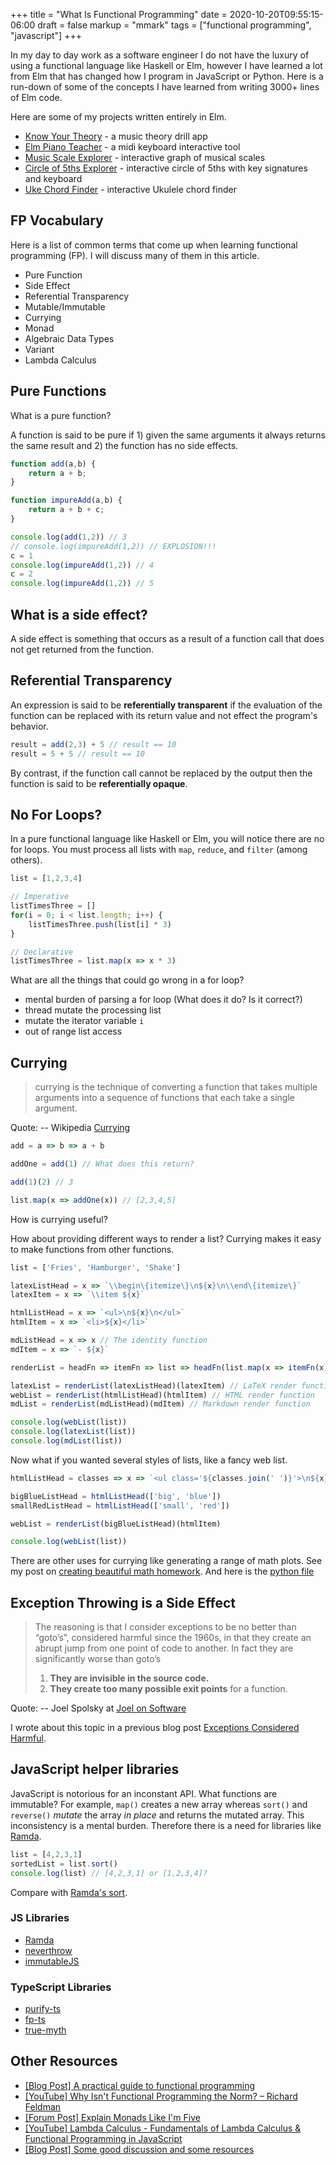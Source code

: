 +++
title = "What Is Functional Programming"
date = 2020-10-20T09:55:15-06:00
draft = false
markup = "mmark"
tags = ["functional programming", "javascript"]
+++

In my day to day work as a software engineer I do not have the luxury of using a functional language like Haskell or Elm, however I have learned a lot from Elm that has changed how I program in JavaScript or Python. Here is a run-down of some of the concepts I have learned from writing 3000+ lines of Elm code.

Here are some of my projects written entirely in Elm.

- [Know Your Theory](https://knowyourtheory.com/) - a music theory drill app
- [Elm Piano Teacher](https://elm-piano-teacher.netlify.app/) - a midi keyboard interactive tool
- [Music Scale Explorer](https://frazierpianostudio.com/resources/scale-explorer/) - interactive graph of musical scales
- [Circle of 5ths Explorer](https://frazierpianostudio.com/resources/circle-of-fifths-explorer/) - interactive circle of 5ths with key signatures and keyboard
- [Uke Chord Finder](https://frazierpianostudio.com/resources/ukulele-chord-finder/) - interactive Ukulele chord finder

## FP Vocabulary

Here is a list of common terms that come up when learning functional programming (FP). I will discuss many of them in this article.

- Pure Function
- Side Effect
- Referential Transparency
- Mutable/Immutable
- Currying
- Monad
- Algebraic Data Types
- Variant
- Lambda Calculus

## Pure Functions

What is a pure function?

A function is said to be pure if 1) given the same arguments it always returns the same result and 2) the function has no side effects.

```js
function add(a,b) {
    return a + b;
}

function impureAdd(a,b) {
    return a + b + c;
}

console.log(add(1,2)) // 3
// console.log(impureAdd(1,2)) // EXPLOSION!!!
c = 1
console.log(impureAdd(1,2)) // 4
c = 2
console.log(impureAdd(1,2)) // 5
```

## What is a side effect?

A side effect is something that occurs as a result of a function call that does not get returned from the function.

## Referential Transparency

An expression is said to be **referentially transparent** if the evaluation of the function can be replaced with its return value and not effect the program's behavior.

```js
result = add(2,3) + 5 // result == 10
result = 5 + 5 // result == 10
```

By contrast, if the function call cannot be replaced by the output then the function is said to be **referentially opaque**.

## No For Loops?

In a pure functional language like Haskell or Elm, you will notice there are no for loops. You must process all lists with `map`, `reduce`, and `filter` (among others).

```js
list = [1,2,3,4]

// Imperative
listTimesThree = []
for(i = 0; i < list.length; i++) {
    listTimesThree.push(list[i] * 3)
}

// Declarative
listTimesThree = list.map(x => x * 3)
```

What are all the things that could go wrong in a for loop?

- mental burden of parsing a for loop (What does it do? Is it correct?)
- thread mutate the processing list
- mutate the iterator variable `i`
- out of range list access

## Currying

> currying is the technique of converting a function that takes multiple arguments into a sequence of functions that each take a single argument.
> 
Quote: -- Wikipedia [Currying](https://en.wikipedia.org/wiki/Currying)

```js
add = a => b => a + b

addOne = add(1) // What does this return?

add(1)(2) // 3

list.map(x => addOne(x)) // [2,3,4,5]
```

How is currying useful?

How about providing different ways to render a list? Currying makes it easy to make functions from other functions.

```js
list = ['Fries', 'Hamburger', 'Shake']

latexListHead = x => `\\begin\{itemize\}\n${x}\n\\end\{itemize\}`
latexItem = x => `\\item ${x}`

htmlListHead = x => `<ul>\n${x}\n</ul>`
htmlItem = x => `<li>${x}</li>`

mdListHead = x => x // The identity function
mdItem = x => `- ${x}`

renderList = headFn => itemFn => list => headFn(list.map(x => itemFn(x)).join('\n'))

latexList = renderList(latexListHead)(latexItem) // LaTeX render function
webList = renderList(htmlListHead)(htmlItem) // HTML render function
mdList = renderList(mdListHead)(mdItem) // Markdown render function

console.log(webList(list))
console.log(latexList(list))
console.log(mdList(list))
```

Now what if you wanted several styles of lists, like a fancy web list.

```js
htmlListHead = classes => x => `<ul class='${classes.join(' ')}'>\n${x}\n</ul>`

bigBlueListHead = htmlListHead(['big', 'blue'])
smallRedListHead = htmlListHead(['small', 'red'])

webList = renderList(bigBlueListHead)(htmlItem)

console.log(webList(list))
```

There are other uses for currying like generating a range of math plots. See my post on [creating beautiful math homework](https://pianomanfrazier.com/post/create-beautiful-math-homework/). And here is the [python file](https://pianomanfrazier.com/files/plots/lognorm.py)

## Exception Throwing is a Side Effect

> The reasoning is that I consider exceptions to be no better than “goto’s”, considered harmful since the 1960s, in that they create an abrupt jump from one point of code to another. In fact they are significantly worse than goto’s
> 
> 1. **They are invisible in the source code.**
> 1. **They create too many possible exit points** for a function.
> 
Quote: -- Joel Spolsky at [Joel on Software](https://www.joelonsoftware.com/2003/10/13/13/)

I wrote about this topic in a previous blog post [Exceptions Considered Harmful](https://pianomanfrazier.com/post/exceptions-considered-harmful/).

## JavaScript helper libraries

JavaScript is notorious for an inconstant API. What functions are immutable? For example, `map()` creates a new array whereas `sort()` and `reverse()` *mutate* the array *in place* and returns the mutated array. This inconsistency is a mental burden. Therefore there is a need for libraries like [Ramda](https://ramdajs.com/docs/).

```js
list = [4,2,3,1]
sortedList = list.sort()
console.log(list) // [4,2,3,1] or [1,2,3,4]?
```

Compare with [Ramda's sort](https://ramdajs.com/docs/#sort).

### JS Libraries

- [Ramda](https://ramdajs.com/docs/)
- [neverthrow](https://github.com/supermacro/neverthrow)
- [immutableJS](https://immutable-js.github.io/immutable-js/docs/#/)

### TypeScript Libraries

- [purify-ts](https://gigobyte.github.io/purify/)
- [fp-ts](https://gcanti.github.io/fp-ts/)
- [true-myth](https://true-myth.js.org/)

## Other Resources

- [[Blog Post] A practical guide to functional programming](https://codewords.recurse.com/issues/one/an-introduction-to-functional-programming)
- [[YouTube] Why Isn't Functional Programming the Norm? – Richard Feldman](https://youtu.be/QyJZzq0v7Z4)
- [[Forum Post] Explain Monads Like I'm Five](https://dev.to/bobbypriambodo/comment/j27)
- [[YouTube] Lambda Calculus - Fundamentals of Lambda Calculus & Functional Programming in JavaScript](https://youtu.be/3VQ382QG-y4)
- [[Blog Post] Some good discussion and some resources](https://elmbits.com/issue-40-functional-programming/)
